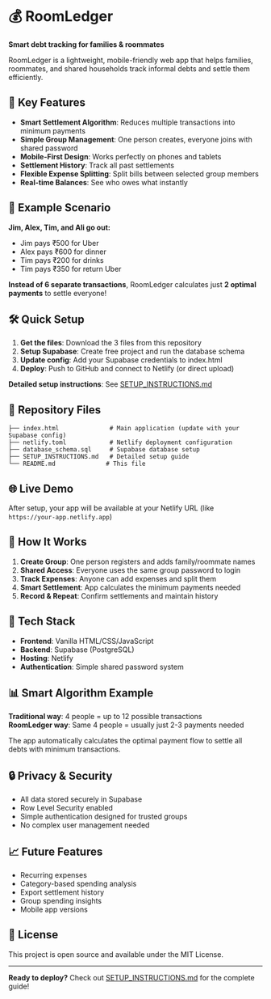 # 💰 RoomLedger

**Smart debt tracking for families & roommates**

RoomLedger is a lightweight, mobile-friendly web app that helps families, roommates, and shared households track informal debts and settle them efficiently.

## 🚀 Key Features

- **Smart Settlement Algorithm**: Reduces multiple transactions into minimum payments
- **Simple Group Management**: One person creates, everyone joins with shared password
- **Mobile-First Design**: Works perfectly on phones and tablets
- **Settlement History**: Track all past settlements
- **Flexible Expense Splitting**: Split bills between selected group members
- **Real-time Balances**: See who owes what instantly

## 📱 Example Scenario

**Jim, Alex, Tim, and Ali go out:**
- Jim pays ₹500 for Uber
- Alex pays ₹600 for dinner
- Tim pays ₹200 for drinks
- Tim pays ₹350 for return Uber

**Instead of 6 separate transactions**, RoomLedger calculates just **2 optimal payments** to settle everyone!

## 🛠 Quick Setup

1. **Get the files**: Download the 3 files from this repository
2. **Setup Supabase**: Create free project and run the database schema
3. **Update config**: Add your Supabase credentials to index.html
4. **Deploy**: Push to GitHub and connect to Netlify (or direct upload)

**Detailed setup instructions**: See [SETUP_INSTRUCTIONS.md](SETUP_INSTRUCTIONS.md)

## 📁 Repository Files

```
├── index.html              # Main application (update with your Supabase config)
├── netlify.toml            # Netlify deployment configuration
├── database_schema.sql     # Supabase database setup
├── SETUP_INSTRUCTIONS.md   # Detailed setup guide
└── README.md              # This file
```

## 🌐 Live Demo

After setup, your app will be available at your Netlify URL (like `https://your-app.netlify.app`)

## 🎯 How It Works

1. **Create Group**: One person registers and adds family/roommate names
2. **Shared Access**: Everyone uses the same group password to login
3. **Track Expenses**: Anyone can add expenses and split them
4. **Smart Settlement**: App calculates the minimum payments needed
5. **Record & Repeat**: Confirm settlements and maintain history

## 🔧 Tech Stack

- **Frontend**: Vanilla HTML/CSS/JavaScript
- **Backend**: Supabase (PostgreSQL)
- **Hosting**: Netlify
- **Authentication**: Simple shared password system

## 📊 Smart Algorithm Example

**Traditional way**: 4 people = up to 12 possible transactions  
**RoomLedger way**: Same 4 people = usually just 2-3 payments needed

The app automatically calculates the optimal payment flow to settle all debts with minimum transactions.

## 🔒 Privacy & Security

- All data stored securely in Supabase
- Row Level Security enabled
- Simple authentication designed for trusted groups
- No complex user management needed

## 📈 Future Features

- Recurring expenses
- Category-based spending analysis
- Export settlement history
- Group spending insights
- Mobile app versions

## 📝 License

This project is open source and available under the MIT License.

---

**Ready to deploy?** Check out [SETUP_INSTRUCTIONS.md](SETUP_INSTRUCTIONS.md) for the complete guide!